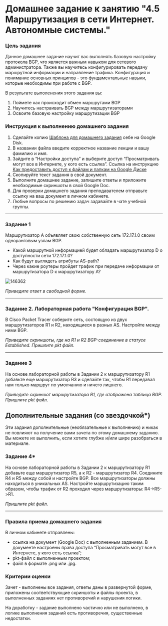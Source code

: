 # Домашнее задание к занятию "4.5 Маршрутизация в сети Интернет. Автономные системы."

### Цель задания

Данное домашнее задание научит вас выполнять базовую настройку протокола BGP, что является важным навыком для сетевого администратора. 
Также вы научитесь конфигурировать передачу маршрутной информации и направление трафика. Конфигурация и понимание основных принципов - это фундаментальные навыки, которые необходимы при работе с BGP. 

В результате выполенения этого задания вы:
1. Поймете как происходит обмен маршрутами BGP
2. Научитесь настраивать BGP между маршрутизаторами
3. Освоите базовую настройку маршрутизации BGP

### Инструкция к выполнению домашнего задания

1. Сделайте копию [Шаблона для домашнего задания](https://docs.google.com/document/d/1youKpKm_JrC0UzDyUslIZW2E2bIv5OVlm_TQDvH5Pvs/edit) себе на Google Disk.
2. В названии файла введите корректное название лекции и вашу фамилию и имя.
3. Зайдите в “Настройки доступа” и выберите доступ “Просматривать могут все в Интернете, у кого есть ссылка”.
 Ссылка на инструкцию [Как предоставить доступ к файлам и папкам на Google Диске](https://support.google.com/docs/answer/2494822?hl=ru&co=GENIE.Platform%3DDesktop)
5. Скопируйте текст задания в свой документ.
6. Выполните домашнее задание, запишите ответы и приложите необходимые скриншоты в свой Google Doc.
7. Для проверки домашнего задания преподавателем отправьте ссылку на ваш документ в личном кабинете.
8. Любые вопросы по решению задач задавайте в чате учебной группы.

------

### Задание 1

Маршрутизатор А объявляет свою собственную сеть 172.17.1.0 своим одноранговым узлам BGP. 
- Какой маршрутной информацией будет обладать маршрутизатор D о доступности сети 172.17.1.0?
- Как будут выглядеть атрибуты AS-path? 
- Через какие роутеры пройдет трафик при передаче информации от маршрутизатора D к маршрутизатору А?

![146362](https://user-images.githubusercontent.com/85474612/153883049-616b66f2-f8c8-4697-a668-7ff1bb41908e.jpg)

*Приведите ответ в свободной форме.*

---

### Задание 2. Лабораторная работа "Конфигурация BGP".


В Cisco Packet Tracer соберите сеть, состоящую из двух маршрутизаторов R1 и R2, находящиеся в разных AS. Настройте между ними BGP.

*Приведите скриншоты, где на R1 и R2 BGP-соединение в статусе Established. Пришлите pkt файл.*

---

### Задание 3

На основе лабораторной работы в Задании 2 к маршрутизатору R1 добавьте еще маршрутизатор R3 и сделайте так, чтобы R1 передавал нам только маршрут по умолчанию и ничего лишнего.

*Приведите скриншот маршрутизатора R1, где отображена таблица BGP. Пришлите pkt файл.*

## Дополнительные задания (со звездочкой*)
Эти задания дополнительные (необязательные к выполнению) и никак не повлияют на получение вами зачета по этому домашнему заданию. Вы можете их выполнить, если хотите глубже и/или шире разобраться в материале.

### Задание 4*

На основе лабораторной работы в Задании 2 к маршрутизатору R1 добавьте еще маршрутизатор R5, а к R2 - маршрутизатор R4. Соедините R4 и R5 между собой и настройте BGP. 
Все маршрутизаторы должны находиться в уникальных AS. Настройте маршрутизацию таким образом, чтобы трафик от R2 проходил через маршрутизаторы: R4->R5->R1.

*Пришлите pkt файл.*

---
### Правила приема домашнего задания

В личном кабинете отправлены:

- ссылка на документ (Google Doc) с выполненным заданием. В документе настроены права доступа “Просматривать могут все в Интернете, у кого есть ссылка”;
- pkt-файл с выполненным проектом;
- файл в формате .png или .jpg.

### Критерии оценки

Зачет - выполнены все задания, ответы даны в развернутой форме, приложены соответствующие скриншоты и файлы проекта, в выполненных заданиях нет противоречий и нарушения логики.

На доработку - задание выполнено частично или не выполнено, в логике выполнения заданий есть противоречия, существенные недостатки.
